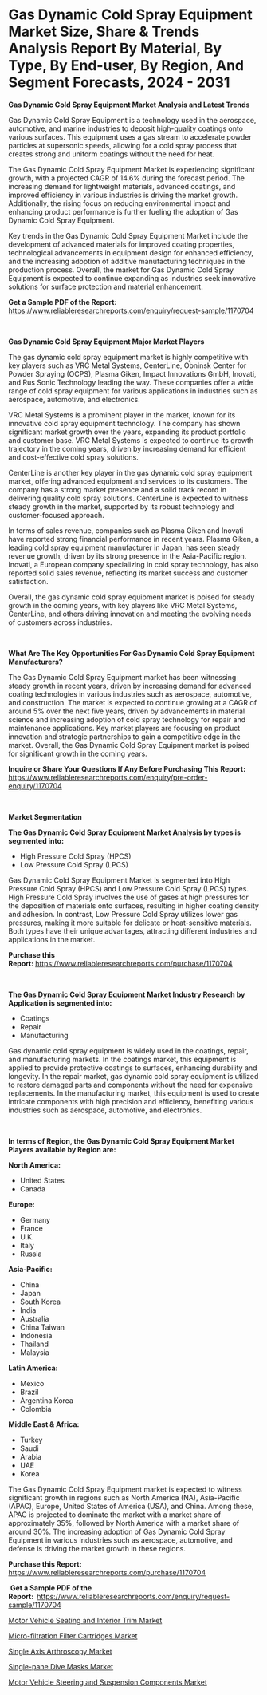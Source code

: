 <p><h1>Gas Dynamic Cold Spray Equipment Market Size, Share & Trends Analysis Report By Material, By Type, By End-user, By Region, And Segment Forecasts, 2024 - 2031</h1></p><p><strong>Gas Dynamic Cold Spray Equipment Market Analysis and Latest Trends</strong></p>
<p><p>Gas Dynamic Cold Spray Equipment is a technology used in the aerospace, automotive, and marine industries to deposit high-quality coatings onto various surfaces. This equipment uses a gas stream to accelerate powder particles at supersonic speeds, allowing for a cold spray process that creates strong and uniform coatings without the need for heat.</p><p>The Gas Dynamic Cold Spray Equipment Market is experiencing significant growth, with a projected CAGR of 14.6% during the forecast period. The increasing demand for lightweight materials, advanced coatings, and improved efficiency in various industries is driving the market growth. Additionally, the rising focus on reducing environmental impact and enhancing product performance is further fueling the adoption of Gas Dynamic Cold Spray Equipment.</p><p>Key trends in the Gas Dynamic Cold Spray Equipment Market include the development of advanced materials for improved coating properties, technological advancements in equipment design for enhanced efficiency, and the increasing adoption of additive manufacturing techniques in the production process. Overall, the market for Gas Dynamic Cold Spray Equipment is expected to continue expanding as industries seek innovative solutions for surface protection and material enhancement.</p></p>
<p><strong>Get a Sample PDF of the Report:&nbsp;</strong> <a href="https://www.reliableresearchreports.com/enquiry/request-sample/1170704">https://www.reliableresearchreports.com/enquiry/request-sample/1170704</a></p>
<p>&nbsp;</p>
<p><strong>Gas Dynamic Cold Spray Equipment Major Market Players</strong></p>
<p><p>The gas dynamic cold spray equipment market is highly competitive with key players such as VRC Metal Systems, CenterLine, Obninsk Center for Powder Spraying (OCPS), Plasma Giken, Impact Innovations GmbH, Inovati, and Rus Sonic Technology leading the way. These companies offer a wide range of cold spray equipment for various applications in industries such as aerospace, automotive, and electronics.</p><p>VRC Metal Systems is a prominent player in the market, known for its innovative cold spray equipment technology. The company has shown significant market growth over the years, expanding its product portfolio and customer base. VRC Metal Systems is expected to continue its growth trajectory in the coming years, driven by increasing demand for efficient and cost-effective cold spray solutions.</p><p>CenterLine is another key player in the gas dynamic cold spray equipment market, offering advanced equipment and services to its customers. The company has a strong market presence and a solid track record in delivering quality cold spray solutions. CenterLine is expected to witness steady growth in the market, supported by its robust technology and customer-focused approach.</p><p>In terms of sales revenue, companies such as Plasma Giken and Inovati have reported strong financial performance in recent years. Plasma Giken, a leading cold spray equipment manufacturer in Japan, has seen steady revenue growth, driven by its strong presence in the Asia-Pacific region. Inovati, a European company specializing in cold spray technology, has also reported solid sales revenue, reflecting its market success and customer satisfaction.</p><p>Overall, the gas dynamic cold spray equipment market is poised for steady growth in the coming years, with key players like VRC Metal Systems, CenterLine, and others driving innovation and meeting the evolving needs of customers across industries.</p></p>
<p>&nbsp;</p>
<p><strong>What Are The Key Opportunities For Gas Dynamic Cold Spray Equipment Manufacturers?</strong></p>
<p><p>The Gas Dynamic Cold Spray Equipment market has been witnessing steady growth in recent years, driven by increasing demand for advanced coating technologies in various industries such as aerospace, automotive, and construction. The market is expected to continue growing at a CAGR of around 5% over the next five years, driven by advancements in material science and increasing adoption of cold spray technology for repair and maintenance applications. Key market players are focusing on product innovation and strategic partnerships to gain a competitive edge in the market. Overall, the Gas Dynamic Cold Spray Equipment market is poised for significant growth in the coming years.</p></p>
<p><strong>Inquire or Share Your Questions If Any Before Purchasing This Report:</strong> <a href="https://www.reliableresearchreports.com/enquiry/pre-order-enquiry/1170704">https://www.reliableresearchreports.com/enquiry/pre-order-enquiry/1170704</a></p>
<p>&nbsp;</p>
<p><strong>Market Segmentation</strong></p>
<p><strong>The Gas Dynamic Cold Spray Equipment Market Analysis by types is segmented into:</strong></p>
<p><ul><li>High Pressure Cold Spray (HPCS)</li><li>Low Pressure Cold Spray (LPCS)</li></ul></p>
<p><p>Gas Dynamic Cold Spray Equipment Market is segmented into High Pressure Cold Spray (HPCS) and Low Pressure Cold Spray (LPCS) types. High Pressure Cold Spray involves the use of gases at high pressures for the deposition of materials onto surfaces, resulting in higher coating density and adhesion. In contrast, Low Pressure Cold Spray utilizes lower gas pressures, making it more suitable for delicate or heat-sensitive materials. Both types have their unique advantages, attracting different industries and applications in the market.</p></p>
<p><strong>Purchase this Report:&nbsp;</strong><a href="https://www.reliableresearchreports.com/purchase/1170704">https://www.reliableresearchreports.com/purchase/1170704</a></p>
<p>&nbsp;</p>
<p><strong>The Gas Dynamic Cold Spray Equipment Market Industry Research by Application is segmented into:</strong></p>
<p><ul><li>Coatings</li><li>Repair</li><li>Manufacturing</li></ul></p>
<p><p>Gas dynamic cold spray equipment is widely used in the coatings, repair, and manufacturing markets. In the coatings market, this equipment is applied to provide protective coatings to surfaces, enhancing durability and longevity. In the repair market, gas dynamic cold spray equipment is utilized to restore damaged parts and components without the need for expensive replacements. In the manufacturing market, this equipment is used to create intricate components with high precision and efficiency, benefiting various industries such as aerospace, automotive, and electronics.</p></p>
<p>&nbsp;</p>
<p><strong>In terms of Region, the Gas Dynamic Cold Spray Equipment Market Players available by Region are:</strong></p>
<p>
    <p> <strong> North America: </strong>
        <ul>
            <li>United States</li>
            <li>Canada</li>
        </ul>
        </p> 
    <p> <strong> Europe: </strong>
        <ul>
            <li>Germany</li>
            <li>France</li>
            <li>U.K.</li>
            <li>Italy</li>
            <li>Russia</li>
        </ul>
        </p> 
    <p> <strong> Asia-Pacific: </strong>
        <ul>
            <li>China</li>
            <li>Japan</li>
            <li>South Korea</li>
            <li>India</li>
            <li>Australia</li>
            <li>China Taiwan</li>
            <li>Indonesia</li>
            <li>Thailand</li>
            <li>Malaysia</li>
        </ul>
        </p> 
    <p> <strong> Latin America: </strong>
        <ul>
            <li>Mexico</li>
            <li>Brazil</li>
            <li>Argentina Korea</li>
            <li>Colombia</li>
        </ul>
        </p> 
    <p> <strong> Middle East & Africa: </strong>
        <ul>
            <li>Turkey</li>
            <li>Saudi</li>
            <li>Arabia</li>
            <li>UAE</li>
            <li>Korea</li>
        </ul>
    </p>
    </p>
<p><p>The Gas Dynamic Cold Spray Equipment market is expected to witness significant growth in regions such as North America (NA), Asia-Pacific (APAC), Europe, United States of America (USA), and China. Among these, APAC is projected to dominate the market with a market share of approximately 35%, followed by North America with a market share of around 30%. The increasing adoption of Gas Dynamic Cold Spray Equipment in various industries such as aerospace, automotive, and defense is driving the market growth in these regions.</p></p>
<p><strong>Purchase this Report: </strong><a href="https://www.reliableresearchreports.com/purchase/1170704">https://www.reliableresearchreports.com/purchase/1170704</a></p>
<p>&nbsp;<strong>Get a Sample PDF of the Report:&nbsp;&nbsp;</strong><a href="https://www.reliableresearchreports.com/enquiry/request-sample/1170704">https://www.reliableresearchreports.com/enquiry/request-sample/1170704</a></p>
<p><strong></strong></p>
<p><p><a href="https://view.publitas.com/reportprime-1/motor-vehicle-seating-and-interior-trim-market-a-comprehensive-report-of-its-market-share-growth-trends-2024-2031/">Motor Vehicle Seating and Interior Trim Market</a></p><p><a href="https://ivy-potential-64b.notion.site/Micro-filtration-Filter-Cartridges-Market-Size-Market-Share-and-Global-Market-Analysis-Report-2024-15976cfa47a244ab8d9a09e4a5ca640c">Micro-filtration Filter Cartridges Market</a></p><p><a href="https://five-trouble-98a.notion.site/Single-Axis-Arthroscopy-Market-Size-Focuses-on-Market-Dynamics-In-Depth-Analysis-and-Future-Project-2718dd2cd9fc4ca9a3ed00ed31ed6edf">Single Axis Arthroscopy Market</a></p><p><a href="https://nifty-kite-d51.notion.site/Single-pane-Dive-Masks-Market-Research-Report-The-Key-To-Successful-Business-Strategy-Forecasted-fo-5827eb654dd14dc3a3eb1444e4d1bc58">Single-pane Dive Masks Market</a></p><p><a href="https://view.publitas.com/reportprime-1/motor-vehicle-steering-and-suspension-components-market-analysis-and-market-size-global-industry-overview-market-segmentation-and-forecast-2024-to-2031/">Motor Vehicle Steering and Suspension Components Market</a></p></p>